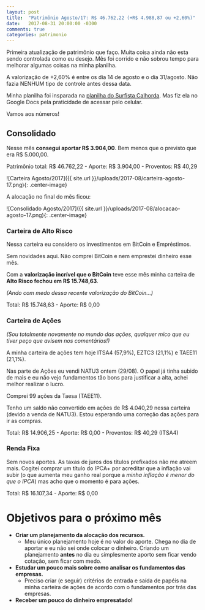 ```yaml
---
layout: post
title:  "Patrimônio Agosto/17: R$ 46.762,22 (+R$ 4.988,87 ou +2,60%)"
date:   2017-08-31 20:00:00 -0300
comments: true
categories: patrimonio
---
```


Primeira atualização de patrimônio que faço. Muita coisa ainda não esta
sendo controlada como eu desejo. Mês foi corrido e não sobrou tempo para 
melhorar algumas coisas na minha planilha.

A valorização de +2,60% é entre os dia 14 de agosto e o dia 31/agosto. Não
fazia NENHUM tipo de controle antes dessa data.

Minha planilha foi insparada na [planilha do Surfista
Calhorda](https://elenaosurfanada.blogspot.com). Mas fiz ela no Google Docs
pela praticidade de acessar pelo celular.

Vamos aos números!

## Consolidado

Nesse mês **consegui aportar R$ 3.904,00**. Bem menos que o previsto que era R$ 5.000,00.

Patrimônio total: R$ 46.762,22 - Aporte: R$ 3.904,00 - Proventos: R$ 40,29

![Carteira Agosto/2017]({{ site.url }}/uploads/2017-08/carteira-agosto-17.png){: .center-image}

A alocação no final do mẽs ficou:

![Consolidado Agosto/2017]({{ site.url }}/uploads/2017-08/alocacao-agosto-17.png){: .center-image}


### Carteira de Alto Risco

Nessa carteira eu considero os investimentos em BitCoin e Empréstimos.

Sem novidades aqui. Não comprei BitCoin e nem emprestei dinheiro esse mês.

Com a **valorização incrível que o BitCoin** teve esse mês minha carteira de
**Alto Risco fechou em R$ 15.748,63**.

_(Ando com medo dessa recente valorização do BitCoin...)_

Total: R$ 15.748,63 - Aporte: R$ 0,00

### Carteira de Ações

_(Sou totalmente novamente no mundo das ações, qualquer mico que eu tiver
peço que avisem nos comentários!)_

A minha carteira de ações tem hoje ITSA4 (57,9%), EZTC3 (21,1%) e TAEE11 (21,1%).

Nas parte de Ações eu vendi NATU3 ontem (29/08). O papel já tinha subido de mais
e eu não vejo fundamentos tão bons para justificar a alta, achei melhor realizar
o lucro.

Comprei 99 ações da Taesa (TAEE11).

Tenho um saldo não convertido em ações de R$ 4.040,29 nessa carteira (devido
a venda de NATU3). Estou esperando uma correção das ações para ir as compras.

Total: R$ 14.906,25 - Aporte: R$ 0,00 - Proventos: R$ 40,29 (ITSA4)

### Renda Fixa

Sem novos aportes. As taxas de juros dos títulos prefixados não me atreem mais.
Cogitei comprar um título do IPCA+ por acreditar que a inflação vai subir (o
que aumenta meu ganho real porque a *_minha inflação_ é menor do que o IPCA*)
mas acho que o momento é para ações.

Total: R$ 16.107,34 - Aporte: R$ 0,00

# Objetivos para o próximo mês

  * **Criar um planejamento da alocação dos recursos.**
    - Meu único planejamento hoje é no valor do aporte. Chega no dia de aportar
      e eu não sei onde colocar o dinheiro. Criando um planejamento **antes** no dia
      eu simplesmente aporto sem ficar vendo cotação, sem ficar com medo.
  * **Estudar um pouco mais sobre como analisar os fundamentos das empresas.**
    - Preciso criar (e seguir) critérios de entrada e saída de papéis na minha
      carteira de ações de acordo com o fundamentos por trás das empresas.
  * **Receber um pouco do dinheiro empresatado!**

